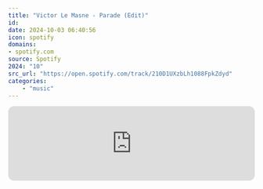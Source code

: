 ```yaml
---
title: "Victor Le Masne - Parade (Edit)"
id: 
date: 2024-10-03 06:40:56
icon: spotify
domains:
- spotify.com
source: Spotify
2024: "10"
src_url: "https://open.spotify.com/track/210D1UXzbLh1088FpkZdyd"
categories:
    - "music"
---
```

<iframe style="border-radius: 12px" width="100%" height="152" title="Spotify Embed: Parade (Edit)" frameborder="0" allowfullscreen allow="autoplay; clipboard-write; encrypted-media; fullscreen; picture-in-picture" loading="lazy" src="https://open.spotify.com/embed/track/210D1UXzbLh1088FpkZdyd?utm_source=oembed"></iframe>
